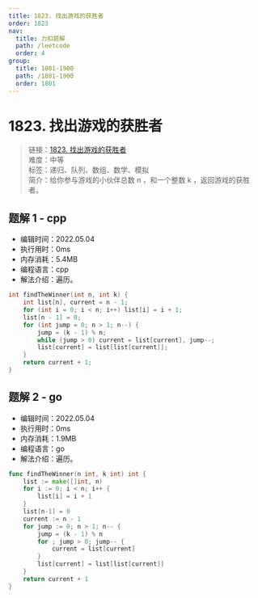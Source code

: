 ```yaml
---
title: 1823. 找出游戏的获胜者
order: 1823
nav:
  title: 力扣题解
  path: /leetcode
  order: 4
group:
  title: 1801-1900
  path: /1801-1900
  order: 1801
---
```


# 1823. 找出游戏的获胜者
    
> 链接：[1823. 找出游戏的获胜者](https://leetcode-cn.com/problems/find-the-winner-of-the-circular-game/)  
> 难度：中等  
> 标签：递归、队列、数组、数学、模拟  
> 简介：给你参与游戏的小伙伴总数 n ，和一个整数 k ，返回游戏的获胜者。
      
## 题解 1 - cpp
- 编辑时间：2022.05.04
- 执行用时：0ms
- 内存消耗：5.4MB
- 编程语言：cpp
- 解法介绍：遍历。
```cpp
int findTheWinner(int n, int k) {
    int list[n], current = n - 1;
    for (int i = 0; i < n; i++) list[i] = i + 1;
    list[n - 1] = 0;
    for (int jump = 0; n > 1; n--) {
        jump = (k - 1) % n;
        while (jump > 0) current = list[current], jump--;
        list[current] = list[list[current]];
    }
    return current + 1;
}
```

## 题解 2 - go
- 编辑时间：2022.05.04
- 执行用时：0ms
- 内存消耗：1.9MB
- 编程语言：go
- 解法介绍：遍历。
```go
func findTheWinner(n int, k int) int {
    list := make([]int, n)
    for i := 0; i < n; i++ {
        list[i] = i + 1
    }
    list[n-1] = 0
    current := n - 1
    for jump := 0; n > 1; n-- {
        jump = (k - 1) % n
        for ; jump > 0; jump-- {
            current = list[current]
        }
        list[current] = list[list[current]]
    }
    return current + 1
}
```

      